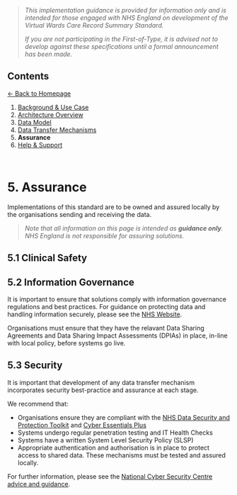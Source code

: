 > *This implementation guidance is provided for information only and is intended for those engaged with NHS England on development of the Virtual Wards Care Record Summary Standard.* 
>
> *If you are not participating in the First-of-Type, it is advised not to develop against these specifications until a formal announcement has been made.*


## Contents
[&larr; Back to Homepage](/README.md)
1. [Background & Use Case](/1_Background.md)
2. [Architecture Overview](/2_Architecture.md)
3. [Data Model](/3_Data_Model.md)
4. [Data Transfer Mechanisms](/4_Data_Transfer_Mechanisms.md)
5. **Assurance**
6. [Help & Support](/6_Support.md)

<br>

# 5. Assurance

Implementations of this standard are to be owned and assured locally by the organisations sending and receiving the data. 

> *Note that all information on this page is intended as **guidance only**. NHS England is not responsible for assuring solutions.*

## 5.1 Clinical Safety



## 5.2 Information Governance

It is important to ensure that solutions comply with information governance regulations and best practices. For guidance on protecting data and handling information securely, please see the [NHS Website](https://digital.nhs.uk/data-and-information/looking-after-information/data-security-and-information-governance). 

Organisations must ensure that they have the relavant Data Sharing Agreements and Data Sharing Impact Assessments (DPIAs) in place, in-line with local policy, before systems go live. 

## 5.3 Security

It is important that development of any data transfer mechanism incorporates security best-practice and assurance at each stage. 

We recommend that:
- Organisations ensure they are compliant with the [NHS Data Security and Protection Toolkit](https://www.dsptoolkit.nhs.uk/) and [Cyber Essentials Plus](https://www.ncsc.gov.uk/cyberessentials/overview)
- Systems undergo regular penetration testing and IT Health Checks
- Systems have a written System Level Security Policy (SLSP)
- Appropriate authentication and authorisation is in place to protect access to shared data. These mechanisms must be tested and assured locally. 

For further information, please see the [National Cyber Security Centre advice and guidance](https://www.ncsc.gov.uk/section/advice-guidance/all-topics).